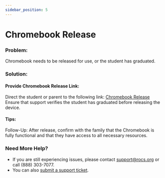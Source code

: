 ```yaml
---
sidebar_position: 5
---
```


# Chromebook Release

### Problem:
Chromebook needs to be released for use, or the student has graduated.

### Solution:
#### Provide Chromebook Release Link:
Direct the student or parent to the following link: [Chromebook Release](#)
Ensure that support verifies the student has graduated before releasing the device.

#### Tips:
Follow-Up: After release, confirm with the family that the Chromebook is fully functional and that they have access to all necessary resources.

### Need More Help?
- If you are still experiencing issues, please contact support@rocs.org or call (888) 303-7077.
- You can also [submit a support ticket](#).